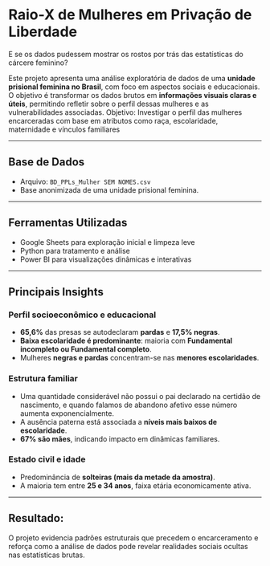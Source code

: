 # Raio-X de Mulheres em Privação de Liberdade

E se os dados pudessem mostrar os rostos por trás das estatísticas do cárcere feminino?

Este projeto apresenta uma análise exploratória de dados de uma **unidade prisional feminina no Brasil**, com foco em aspectos sociais e educacionais. O objetivo é transformar os dados brutos em **informações visuais claras e úteis**, permitindo refletir sobre o perfil dessas mulheres e as vulnerabilidades associadas.
Objetivo: Investigar o perfil das mulheres encarceradas com base em atributos como raça, escolaridade, maternidade e vínculos familiares
____________________________________________

##  Base de Dados
* Arquivo: `BD_PPLs_Mulher SEM NOMES.csv`
* Base anonimizada de uma unidade prisional feminina.
  
____________________________________________

##  Ferramentas Utilizadas
* Google Sheets para exploração inicial e limpeza leve
* Python para tratamento e análise
* Power BI para visualizações dinâmicas e interativas
__________________________________________

## Principais Insights

### Perfil socioeconômico e educacional

*  **65,6%** das presas se autodeclaram **pardas** e **17,5% negras**.
*  **Baixa escolaridade é predominante**: maioria com **Fundamental incompleto ou Fundamental completo**.
*  Mulheres **negras e pardas** concentram-se nas **menores escolaridades**.

### Estrutura familiar

*  Uma quantidade considerável não possui o pai declarado na certidão de nascimento, e quando falamos de abandono afetivo esse número aumenta exponencialmente.
*  A ausência paterna está associada a **níveis mais baixos de escolaridade**.
*  **67% são mães**, indicando impacto em dinâmicas familiares.

### Estado civil e idade

*  Predominância de **solteiras (mais da metade da amostra)**.
*  A maioria tem entre **25 e 34 anos**, faixa etária economicamente ativa.
______________________________________________________

## Resultado:
O projeto evidencia padrões estruturais que precedem o encarceramento e reforça como a análise de dados pode revelar realidades sociais ocultas nas estatísticas brutas.

